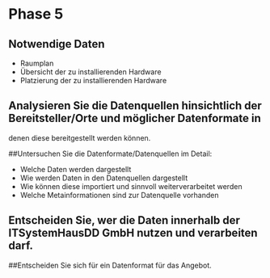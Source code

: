 # Phase 5

## Notwendige Daten

 - Raumplan
 - Übersicht der zu installierenden Hardware
 - Platzierung der zu installierenden Hardware

## Analysieren Sie die Datenquellen hinsichtlich der Bereitsteller/Orte und möglicher Datenformate in 
denen diese bereitgestellt werden können.

##Untersuchen Sie die Datenformate/Datenquellen im Detail:
* Welche Daten werden dargestellt
* Wie werden Daten in den Datenquellen dargestellt
* Wie können diese importiert und sinnvoll weiterverarbeitet werden
* Welche Metainformationen sind zur Datenquelle vorhanden

## Entscheiden Sie, wer die Daten innerhalb der ITSystemHausDD GmbH nutzen und verarbeiten darf.

##Entscheiden Sie sich für ein Datenformat für das Angebot.
